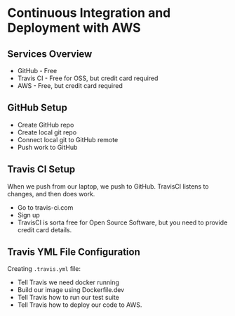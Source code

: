 # Continuous Integration and Deployment with AWS

## Services Overview

* GitHub - Free
* Travis CI - Free for OSS, but credit card required
* AWS - Free, but credit card required

## GitHub Setup

* Create GitHub repo
* Create local git repo
* Connect local git to GitHub remote
* Push work to GitHub

## Travis CI Setup

When we push from our laptop, we push to GitHub. TravisCI listens to changes, and then does work.

* Go to travis-ci.com
* Sign up
* TravisCI is sorta free for Open Source Software, but you need to provide credit card details.

## Travis YML File Configuration

Creating `.travis.yml` file:
* Tell Travis we need docker running
* Build our image using Dockerfile.dev
* Tell Travis how to run our test suite
* Tell Travis how to deploy our code to AWS.
